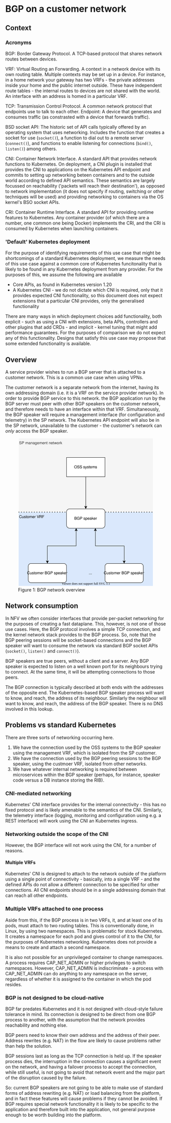 # BGP on a customer network

## Context

### Acronyms

BGP: Border Gateway Protocol.  A TCP-based protocol that shares network routes between devices.

VRF: Virtual Routing an Forwarding.  A context in a network device with its own routing table.  Multiple contexts may be set up in a device.  For instance, in a home network your gateway has two VRFs - the private addresses inside your home and the public internet outside.  These have independent route tables - the internal routes to devices are not shared with the world.  An interface with an address is homed in a particular VRF.

TCP: Transmission Control Protocol.  A common network protocol that endpoints use to talk to each other.
Endpoint: A device that generates and consumes traffic (as constrasted with a device that forwards traffic).

BSD socket API: The historic set of API calls typically offered by an operating system that uses networking.  Includes the function that creates a socket for use (```socket()```), a function to dial out to a remote server (```connect()```), and functions to enable listening for connections (```bind()```, ```listen()```) among others.

CNI: Container Network Interface.  A standard API that provides network functions to Kubernetes.  On deployment, a CNI plugin is installed that provides the CNI to applications on the Kubernetes API endpoint and commits to setting up networking beteen containers and to the outside world according to defined API semantics.  These semantics are largely focussed on reachability ('packets will reach their destination'), as opposed to network implementation (it does not specify if routing, switching or other techniques will be used) and providing networking to containers via the OS kernel's BSO socket APIs.

CRI: Container Runtime Interface.  A standard API for providing runtime features to Kubernetes.  Any container provider (of which there are a number, one common one being Docker) implements the CRI, and the CRI is consumed by Kubernetes when launching containers.

### 'Default' Kubernetes deployment

For the purpose of identifying requirements of this use case that might be shortcomings of a standard Kubernetes deployment, we measure the needs of this use case against a common core of Kubernetes funcitonality that is likely to be found in any Kubernetes deployment from any provider.  For the purposes of this, we assume the following are available

- Core APIs, as found in Kubernetes version 1.20
- A Kubernetes CNI - we do not dictate which CNI is required, only that it provides expected CNI functionality, so this document does not expect extensions that a particular CNI provides, only the generalised functionality

There are many ways in which deployment choices add functionality, both explicit - such as using a CNI with extensions, beta APIs, controllers and other plugins that add CRDs - and implicit - kernel tuning that might add performance guarantees.  For the purposes of comparison we do not expect any of this functionality.  Designs that satisfy this use case may propose that some extended functionality is available.

## Overview

A service provider wishes to run a BGP server that is attached to a customer network.  This is a common use case when using VPNs.

The customer network is a separate network from the internet, having its own addressing domain (i.e. it is a VRF on the service provider network).  In order to provide BGP service to this network. the BGP application run by the BGP server must peer with other BGP speakers on the customer network, and therefore needs to have an interface within that VRF.  Simultaneously, the BGP speaker will require a management interface (for configuration and telemetry) in the SP network.  The Kubernetes API endpoint will also be in the SP network, unavailable to the customer - the customer's network can _only_ access the BGP speaker.

<figure class="image">
<img alt="BGP network overview" src="./BGP-customer overview.svg" />
<figcaption>Figure 1: BGP network overview</figcaption>
</figure>

## Network consumption

In NFV we often consider interfaces that provide per-packet networking for the purposes of creating a fast dataplane.  This, however, is not one of those use cases.  Here, the BGP protocol involves a simple TCP connection, and the kernel network stack provides to the BGP process.  So, note that the BGP peering sessions will be socket-based connections and the BGP speaker will want to consume the network via standard BGP socket APIs (```socket()```, ```listen()``` and ```connect()```).

BGP speakers are true peers, without a client and a server.  Any BGP speaker is expected to listen on a well known port for its neighbours trying to connect.  At the same time, it will be attempting connections to those peers.

The BGP connection is typically described at both ends with the addresses of the opposite end.  The Kubernetes-based BGP speaker process will want to know, and reach, the address of its neighbour.  Similarly the neighbour will want to know, and reach, the address of the BGP speaker.  There is no DNS involved in this lookup.

## Problems vs standard Kubernetes

There are three sorts of networking occurring here.

1. We have the connection used by the OSS systems to the BGP speaker using the management VRF, which is isolated from the SP customer.
1. We have the connection used by the BGP peering sessions to the BGP speaker, using the custmoer VRF, isolated from other networks.
1. We have whatever internal networking is required between microservices within the BGP speaker (perhaps, for instance, speaker code versus a DB instance storing the RIB).

### CNI-mediated networking

Kubernetes' CNI interface provides for the internal connectivity - this has no fixed protocol and is likely amenable to the semantics of the CNI.  Similarly, the telemetry interface (logging, monitoring and configuration using e.g. a REST interface) will work using the CNI an Kubernetes ingress.

### Networking outside the scope of the CNI

However, the BGP interface will not work using the CNI, for a number of reasons.

#### Multiple VRFs

Kubernetes' CNI is designed to attach to the network outside of the platform using a single point of connectivity - basically, into a single VRF - and the defined APIs do not allow a different connection to be specified for other connections.  All CNI endpoints should be in a single addressing domain that can reach all other endpoints.

### Multiple VRFs attached to one process

Aside from this, if the BGP process is in two VRFs, it, and at least one of its pods, must attach to two routing tables.  This is conventionally done, in Linux, by using two namespaces.  This is problematic for stock Kubernetes.  It creates a namespace for each pod and gives control of it to the CNI, for the purposes of Kubernetes networking.  Kubernetes does not provide a means to create and attach a second namespace.

It is also not possible for an unprivileged container to change namespaces.  A process requires CAP_NET_ADMIN or higher privileges to switch namespaces.  However, CAP_NET_ADMIN is indiscriminate - a process with CAP_NET_ADMIN can do anything to any namespace on the server, regardless of whether it is assigned to the container in which the pod resides.

### BGP is not designed to be cloud-native

BGP far predates Kubernetes and it is not designed with cloud-style failure tolerance in mind.  Its connection is designed to be direct from one BGP process to another, with the assumption that the network provides reachability and nothing else.

BGP peers need to know their own address and the address of their peer.  Address rewrites (e.g. NAT) in the flow are likely to cause problems rather than help the solution.

BGP sessions last as long as the TCP connection is held up.  If the speaker process dies, the interruption in the connection causes a significant event on the network, and having a failover process to accept the connection, while still useful, is not going to avoid that network event and the major part of the disruption caused by the failure.

So: current BGP speakers are not going to be able to make use of standard forms of address rewriting (e.g. NAT) or load balancing from the platform, and in fact these features will cause problems if they cannot be avoided.  If BGP requires special network functionality it is likely to be specific to the application and therefore built into the application, not general purpose enough to be worth building into the platform.
